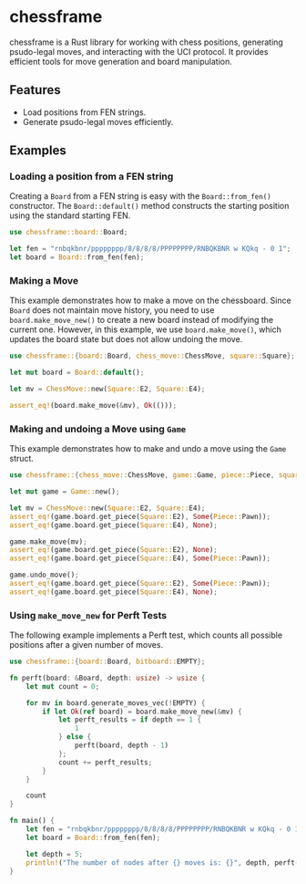 # chessframe

chessframe is a Rust library for working with chess positions, generating psudo-legal moves, and interacting with the UCI protocol. It provides efficient tools for move generation and board manipulation.

## Features

- Load positions from FEN strings.
- Generate psudo-legal moves efficiently.

## Examples

### Loading a position from a FEN string

Creating a `Board` from a FEN string is easy with the `Board::from_fen()` constructor. The `Board::default()` method constructs the starting position using the standard starting FEN.

```rust
use chessframe::board::Board;

let fen = "rnbqkbnr/pppppppp/8/8/8/8/PPPPPPPP/RNBQKBNR w KQkq - 0 1";
let board = Board::from_fen(fen);
```

### Making a Move

This example demonstrates how to make a move on the chessboard. Since `Board` does not maintain move history, you need to use `board.make_move_new()` to create a new board instead of modifying the current one. However, in this example, we use `board.make_move()`, which updates the board state but does not allow undoing the move.

```rust
use chessframe::{board::Board, chess_move::ChessMove, square::Square};

let mut board = Board::default();

let mv = ChessMove::new(Square::E2, Square::E4);

assert_eq!(board.make_move(&mv), Ok(()));
```

### Making and undoing a Move using `Game`

This example demonstrates how to make and undo a move using the `Game` struct.

```rust
use chessframe::{chess_move::ChessMove, game::Game, piece::Piece, square::Square};

let mut game = Game::new();

let mv = ChessMove::new(Square::E2, Square::E4);
assert_eq!(game.board.get_piece(Square::E2), Some(Piece::Pawn));
assert_eq!(game.board.get_piece(Square::E4), None);

game.make_move(mv);
assert_eq!(game.board.get_piece(Square::E2), None);
assert_eq!(game.board.get_piece(Square::E4), Some(Piece::Pawn));

game.undo_move();
assert_eq!(game.board.get_piece(Square::E2), Some(Piece::Pawn));
assert_eq!(game.board.get_piece(Square::E4), None);
```

### Using `make_move_new` for Perft Tests

The following example implements a Perft test, which counts all possible positions after a given number of moves.

```rust
use chessframe::{board::Board, bitboard::EMPTY};

fn perft(board: &Board, depth: usize) -> usize {
    let mut count = 0;

    for mv in board.generate_moves_vec(!EMPTY) {
        if let Ok(ref board) = board.make_move_new(&mv) {
            let perft_results = if depth == 1 {
                1
            } else {
                perft(board, depth - 1)
            };
            count += perft_results;
        }
    }

    count
}

fn main() {
    let fen = "rnbqkbnr/pppppppp/8/8/8/8/PPPPPPPP/RNBQKBNR w KQkq - 0 1";
    let board = Board::from_fen(fen);

    let depth = 5;
    println!("The number of nodes after {} moves is: {}", depth, perft(&board, depth));
}
```
